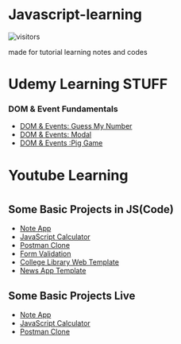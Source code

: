 # Javascript-learning

![visitors](https://visitor-badge.glitch.me/badge?page_id=lokeshjawale96.Javascript-learning)

made for tutorial learning notes and codes

<h1>Udemy Learning STUFF</h1>
<h3>DOM & Event Fundamentals</h3>

- [DOM & Events: Guess My Number](./Udemy/05-Guess-My-Number/starter/script.js)
- [DOM & Events: Modal](./Udemy/06-Modal/starter/script.js)
- [DOM & Events :Pig Game](./Udemy/07-Pig-Game/starter/script.js)

<h1>Youtube Learning<h1>
<h2>Some Basic Projects in JS(Code)</h2>

- [Note App](./CWH-projects/Note%20App/js/app.js)
- [JavaScript Calculator](./CWH-projects/JavaScript%20Calculator/index.js)
- [Postman Clone](./CWH-projects/Postman%20Clone/index.js)
- [Form Validation](./CWH-projects/Form%20Validation%20using%20regular%20expression/index.js)
- [College Library Web Template](./CWH-projects/College%20Library%20Web%20Template/index.js)
- [News App Template](./CWH-projects/News%20App%20Template/index.js)

<h2>Some Basic Projects Live</h2>

- [Note App](https://lokesh-noteappdemo.netlify.app/)
- [JavaScript Calculator](https://lokesh-js-calci.netlify.app/)
- [Postman Clone](https://postman-clonee.netlify.app/)
